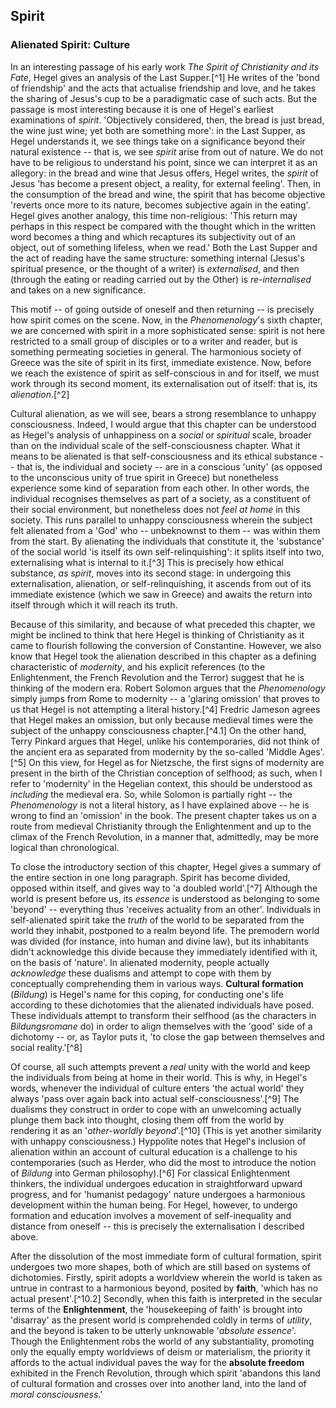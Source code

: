 ## Spirit

### Alienated Spirit: Culture

In an interesting passage of his early work *The Spirit of Christianity and its
Fate*, Hegel gives an analysis of the Last Supper.[^1] He writes of the 'bond of
friendship' and the acts that actualise friendship and love, and he takes the
sharing of Jesus's cup to be a paradigmatic case of such acts. But the passage
is most interesting because it is one of Hegel's earliest examinations of
*spirit*. 'Objectively considered, then, the bread is just bread, the wine just
wine; yet both are something more': in the Last Supper, as Hegel understands it,
we see things take on a significance beyond their natural existence -- that is,
we see *spirit* arise from out of nature. We do not have to be religious to
understand his point, since we can interpret it as an allegory: in the bread and
wine that Jesus offers, Hegel writes, the *spirit* of Jesus 'has become a
present object, a reality, for external feeling'. Then, in the consumption of
the bread and wine, the spirit that has become objective 'reverts once more to
its nature, becomes subjective again in the eating'. Hegel gives another
analogy, this time non-religious: 'This return may perhaps in this respect be
compared with the thought which in the written word becomes a thing and which
recaptures its subjectivity out of an object, out of something lifeless, when we
read.' Both the Last Supper and the act of reading have the same structure:
something internal (Jesus's spiritual presence, or the thought of a writer) is
*externalised*, and then (through the eating or reading carried out by the
Other) is *re-internalised* and takes on a new significance.

This motif -- of going outside of oneself and then returning -- is precisely how
spirit comes on the scene. Now, in the *Phenomenology*'s sixth chapter, we are
concerned with spirit in a more sophisticated sense: spirit is not here
restricted to a small group of disciples or to a writer and reader, but is
something permeating societies in general. The harmonious society of Greece was
the site of spirit in its first, immediate existence. Now, before we reach the
existence of spirit as self-conscious in and for itself, we must work through
its second moment, its externalisation out of itself: that is, its
*alienation*.[^2]

Cultural alienation, as we will see, bears a strong resemblance to unhappy
consciousness. Indeed, I would argue that this chapter can be understood as
Hegel's analysis of unhappiness on a *social* or *spiritual* scale, broader than
on the individual scale of the self-consciousness chapter. What it means to be
alienated is that self-consciousness and its ethical substance -- that is, the
individual and society -- are in a conscious 'unity' (as opposed to the
unconscious unity of true spirit in Greece) but nonetheless experience some kind
of separation from each other. In other words, the individual recognises
themselves as part of a society, as a constituent of their social environment,
but nonetheless does not *feel at home* in this society. This runs parallel to
unhappy consciousness wherein the subject felt alienated from a 'God' who --
unbeknownst to them -- was within them from the start. By alienating the
individuals that constitute it, the 'substance' of the social world 'is itself
its own self-relinquishing': it splits itself into two, externalising what is
internal to it.[^3] This is precisely how ethical substance, *as spirit*, moves
into its second stage: in undergoing this externalisation, alienation, or
self-relinquishing, it ascends from out of its immediate existence (which we saw
in Greece) and awaits the return into itself through which it will reach its
truth.

Because of this similarity, and because of what preceded this chapter, we might
be inclined to think that here Hegel is thinking of Christianity as it came to
flourish following the conversion of Constantine. However, we also know that
Hegel took the alienation described in this chapter as a defining characteristic
of *modernity*, and his explicit references (to the Enlightenment, the French
Revolution and the Terror) suggest that he is thinking of the modern era. Robert
Solomon argues that the *Phenomenology* simply jumps from Rome to modernity -- a
'glaring omission' that proves to us that Hegel is not attempting a literal
history.[^4] Fredric Jameson agrees that Hegel makes an omission, but only
because medieval times were the subject of the unhappy consciousness
chapter.[^4.1] On the other hand, Terry Pinkard argues that Hegel, unlike his
contemporaries, did not think of the ancient era as separated from modernity by
the so-called 'Middle Ages'.[^5] On this view, for Hegel as for Nietzsche, the
first signs of modernity are present in the birth of the Christian conception of
selfhood; as such, when I refer to 'modernity' in the Hegelian context, this
should be understood as *including* the medieval era. So, while Solomon is
partially right -- the *Phenomenology* is not a literal history, as I have
explained above -- he is wrong to find an 'omission' in the book. The present
chapter takes us on a route from medieval Christianity through the Enlightenment
and up to the climax of the French Revolution, in a manner that, admittedly, may
be more logical than chronological.

To close the introductory section of this chapter, Hegel gives a summary of the
entire section in one long paragraph. Spirit has become divided, opposed within
itself, and gives way to 'a doubled world'.[^7] Although the world is present
before us, its *essence* is understood as belonging to some 'beyond' --
everything thus 'receives actuality from an other'. Individuals in
self-alienated spirit take the *truth* of the world to be separated from the
world they inhabit, postponed to a realm beyond life. The premodern world was
divided (for instance, into human and divine law), but its inhabitants didn't
acknowledge this divide because they immediately identified with it, on the
basis of 'nature'. In alienated modernity, people actually *acknowledge* these
dualisms and attempt to cope with them by conceptually comprehending them in
various ways. **Cultural formation** (*Bildung*) is Hegel's name for this
coping, for conducting one's life according to these dichotomies that the
alienated individuals have posed. These individuals attempt to transform their
selfhood (as the characters in *Bildungsromane* do) in order to align themselves
with the 'good' side of a dichotomy -- or, as Taylor puts it, 'to close the gap
between themselves and social reality.'[^8]

Of course, all such attempts prevent a *real* unity with the world and keep the
individuals from being at home in their world. This is why, in Hegel's words,
whenever the individual of culture enters 'the actual world' they always 'pass
over again back into actual self-consciousness'.[^9] The dualisms they construct
in order to cope with an unwelcoming actually plunge them back into thought,
closing them off from the world by rendering it as an '*other-worldly
beyond*'.[^10] (This is yet another similarity with unhappy consciousness.)
Hyppolite notes that Hegel's inclusion of alienation within an account of
cultural education is a challenge to his contemporaries (such as Herder, who did
the most to introduce the notion of *Bildung* into German philosophy).[^6] For
classical Enlightenment thinkers, the individual undergoes education in
straightforward upward progress, and for 'humanist pedagogy' nature undergoes a
harmonious development within the human being. For Hegel, however, to undergo
formation and education involves a movement of self-inequality and distance
from oneself -- this is precisely the externalisation I described above.

<!-- Unfinished:
Even though the cultural formation of alienated spirit comes to fail, this does
not mean that Hegel is opposed to all cultural formation, all kinds of
*Bildung*. In his preface, he describes the *Phenomenology* itself as a process
of *Bildung* multiple times.[^10.1]
-->

After the dissolution of the most immediate form of cultural formation, spirit
undergoes two more shapes, both of which are still based on systems of
dichotomies. Firstly, spirit adopts a worldview wherein the world is taken as
untrue in contrast to a harmonious beyond, posited by **faith**, 'which has no
actual present'.[^10.2] Secondly, when this faith is interpreted in the secular
terms of the **Enlightenment**, the 'housekeeping of faith' is brought into
'disarray' as the present world is comprehended coldly in terms of *utility*,
and the beyond is taken to be utterly unknowable '*absolute essence*'. Though
the Enlightenment robs the world of any substantiality, promoting only the
equally empty worldviews of deism or materialism, the priority it affords to the
actual individual paves the way for the **absolute freedom** exhibited in the
French Revolution, through which spirit 'abandons this land of cultural
formation and crosses over into another land, into the land of *moral
consciousness*.'
